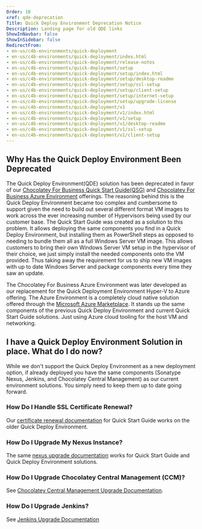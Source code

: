 ```yaml
---
Order: 10
xref: qde-deprecation
Title: Quick Deploy Environment Deprecation Notice
Description: Landing page for old QDE links
ShowInNavbar: false
ShowInSidebar: false
RedirectFrom:
- en-us/c4b-environments/quick-deployment
- en-us/c4b-environments/quick-deployment/index.html
- en-us/c4b-environments/quick-deployment/release-notes
- en-us/c4b-environments/quick-deployment/setup
- en-us/c4b-environments/quick-deployment/setup/index.html
- en-us/c4b-environments/quick-deployment/setup/desktop-readme
- en-us/c4b-environments/quick-deployment/setup/ssl-setup
- en-us/c4b-environments/quick-deployment/setup/client-setup
- en-us/c4b-environments/quick-deployment/setup/internet-setup
- en-us/c4b-environments/quick-deployment/setup/upgrade-license
- en-us/c4b-environments/quick-deployment/v1
- en-us/c4b-environments/quick-deployment/v1/index.html
- en-us/c4b-environments/quick-deployment/v1/setup
- en-us/c4b-environments/quick-deployment/v1/desktop-readme
- en-us/c4b-environments/quick-deployment/v1/ssl-setup
- en-us/c4b-environments/quick-deployment/v1/client-setup
---
```


## Why Has the Quick Deploy Environment Been Deprecated

The Quick Deploy Environment(QDE) solution has been deprecated in favor of our [Chocolatey For Business Quick Start Guide(QSG)](xref:c4b-quick-start-guide) and [Chocolatey For Business Azure Environment](xref:c4b-azure) offerings. The reasoning behind this is the Quick Deploy Environment became too complex and cumbersome to support given the need to build out several different format VM images to work across the ever increasing number of Hypervisors being used by our customer base. The Quick Start Guide was created as a solution to this problem. It allows deploying the same components you find in a Quick Deploy Environment, but installing them as PowerShell steps as opposed to needing to bundle them all as a full Windows Server VM image. This allows customers to bring their own Windows Server VM setup in the hypervisor of their choice, we just simply install the needed components onto the VM provided. Thus taking away the requirement for us to ship new VM images with up to date Windows Server and package components every time they saw an update.

The Chocolatey For Business Azure Environment was later developed as our replacement for the Quick Deployment Environment Hyper-V to Azure offering. The Azure Environment is a completely cloud native solution offered through the [Microsoft Azure Marketplace](https://azuremarketplace.microsoft.com/en-us/marketplace/apps/chocolateysoftwareinc1605695330527.c4b_azure_qde). It stands up the same components of the previous Quick Deploy Environment and current Quick Start Guide solutions. Just using Azure cloud tooling for the host VM and networking.

## I have a Quick Deploy Environment Solution in place. What do I do now?

While we don't support the Quick Deploy Environment as a new deployment option, if already deployed you have the same components (Sonatype Nexus, Jenkins, and Chocolatey Central Management) as our current environment solutions. You simply need to keep them up to date going forward.

### How Do I Handle SSL Certificate Renewal?

Our [certificate renewal documentation](xref:quick-start-guide-cert-renewal) for Quick Start Guide works on the older Quick Deploy Environment.

### How Do I Upgrade My Nexus Instance?

The same [nexus upgrade documentation](xref:upgrade-nexus) works for Quick Start Guide and Quick Deploy Environment solutions.

### How Do I Upgrade Chocolatey Central Management (CCM)?

See [Chocolatey Central Management Upgrade Documentation](xref:ccm-upgrade).

### How Do I Upgrade Jenkins?

See [Jenkins Upgrade Documentation](xref:upgrade-jenkins)
